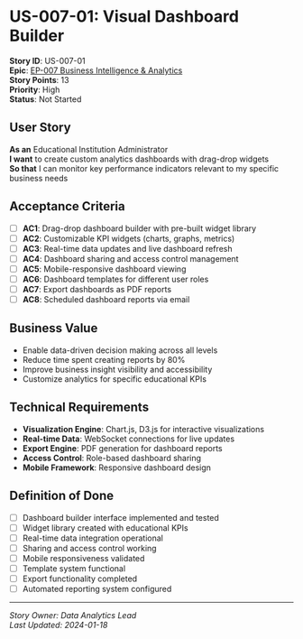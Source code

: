 # US-007-01: Visual Dashboard Builder

**Story ID**: US-007-01  
**Epic**: [EP-007 Business Intelligence & Analytics](../epics/EP-007-Business-Intelligence-Analytics.md)  
**Story Points**: 13  
**Priority**: High  
**Status**: Not Started  

## User Story

**As an** Educational Institution Administrator  
**I want** to create custom analytics dashboards with drag-drop widgets  
**So that** I can monitor key performance indicators relevant to my specific business needs

## Acceptance Criteria

- [ ] **AC1**: Drag-drop dashboard builder with pre-built widget library
- [ ] **AC2**: Customizable KPI widgets (charts, graphs, metrics)
- [ ] **AC3**: Real-time data updates and live dashboard refresh
- [ ] **AC4**: Dashboard sharing and access control management
- [ ] **AC5**: Mobile-responsive dashboard viewing
- [ ] **AC6**: Dashboard templates for different user roles
- [ ] **AC7**: Export dashboards as PDF reports
- [ ] **AC8**: Scheduled dashboard reports via email

## Business Value

- Enable data-driven decision making across all levels
- Reduce time spent creating reports by 80%
- Improve business insight visibility and accessibility
- Customize analytics for specific educational KPIs

## Technical Requirements

- **Visualization Engine**: Chart.js, D3.js for interactive visualizations
- **Real-time Data**: WebSocket connections for live updates
- **Export Engine**: PDF generation for dashboard reports
- **Access Control**: Role-based dashboard sharing
- **Mobile Framework**: Responsive dashboard design

## Definition of Done

- [ ] Dashboard builder interface implemented and tested
- [ ] Widget library created with educational KPIs
- [ ] Real-time data integration operational
- [ ] Sharing and access control working
- [ ] Mobile responsiveness validated
- [ ] Template system functional
- [ ] Export functionality completed
- [ ] Automated reporting system configured

---

*Story Owner: Data Analytics Lead*  
*Last Updated: 2024-01-18*